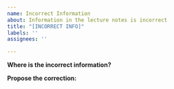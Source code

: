 ```yaml
---
name: Incorrect Information
about: Information in the lecture notes is incorrect
title: "[INCORRECT INFO]"
labels: ''
assignees: ''

---
```


**Where is the incorrect information?**

**Propose the correction:**

